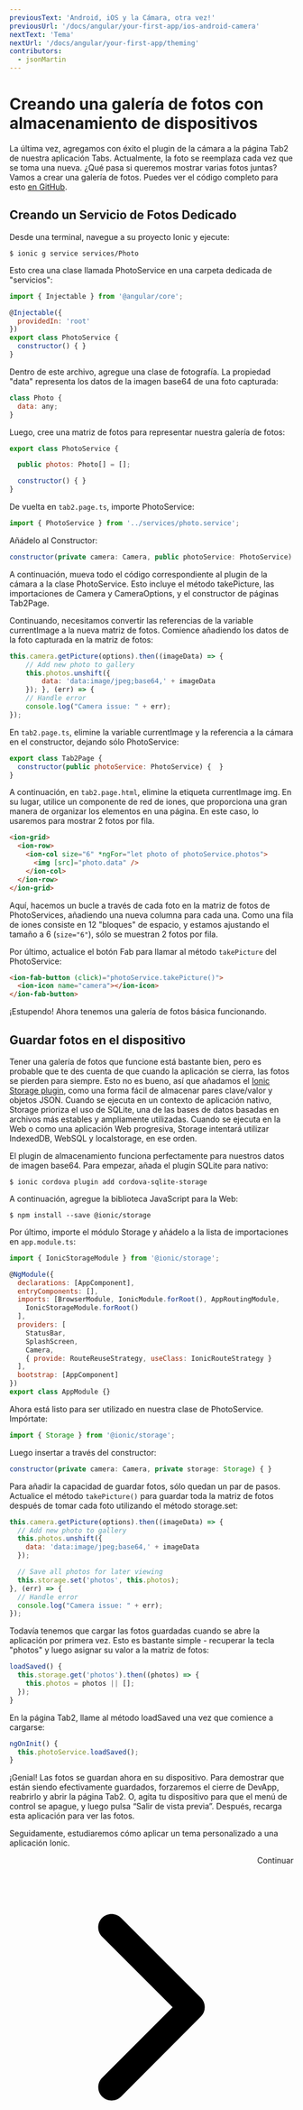 ```yaml
---
previousText: 'Android, iOS y la Cámara, otra vez!'
previousUrl: '/docs/angular/your-first-app/ios-android-camera'
nextText: 'Tema'
nextUrl: '/docs/angular/your-first-app/theming'
contributors:
  - jsonMartin
---
```


# Creando una galería de fotos con almacenamiento de dispositivos

La última vez, agregamos con éxito el plugin de la cámara a la página Tab2 de nuestra aplicación Tabs. Actualmente, la foto se reemplaza cada vez que se toma una nueva. ¿Qué pasa si queremos mostrar varias fotos juntas? Vamos a crear una galería de fotos. Puedes ver el código completo para esto [en GitHub](https://github.com/ionic-team/photo-gallery-tutorial-ionic4).

## Creando un Servicio de Fotos Dedicado

Desde una terminal, navegue a su proyecto Ionic y ejecute:

```shell
$ ionic g service services/Photo
```

Esto crea una clase llamada PhotoService en una carpeta dedicada de "servicios":

```Javascript
import { Injectable } from '@angular/core';

@Injectable({
  providedIn: 'root'
})
export class PhotoService {
  constructor() { }
}
```

Dentro de este archivo, agregue una clase de fotografía. La propiedad "data" representa los datos de la imagen base64 de una foto capturada:

```Javascript
class Photo {
  data: any;
}
```

Luego, cree una matriz de fotos para representar nuestra galería de fotos:

```Javascript
export class PhotoService {

  public photos: Photo[] = [];

  constructor() { }
}
```

De vuelta en `tab2.page.ts`, importe PhotoService:

```Javascript
import { PhotoService } from '../services/photo.service';
```

Añádelo al Constructor:

```Javascript
constructor(private camera: Camera, public photoService: PhotoService) {  }
```

A continuación, mueva todo el código correspondiente al plugin de la cámara a la clase PhotoService. Esto incluye el método takePicture, las importaciones de Camera y CameraOptions, y el constructor de páginas Tab2Page.

Continuando, necesitamos convertir las referencias de la variable currentImage a la nueva matriz de fotos. Comience añadiendo los datos de la foto capturada en la matriz de fotos:

```Javascript
this.camera.getPicture(options).then((imageData) => {
    // Add new photo to gallery
    this.photos.unshift({
        data: 'data:image/jpeg;base64,' + imageData
    }); }, (err) => {
    // Handle error
    console.log("Camera issue: " + err);
});
```

En `tab2.page.ts`, elimine la variable currentImage y la referencia a la cámara en el constructor, dejando sólo PhotoService:

```Javascript
export class Tab2Page {
  constructor(public photoService: PhotoService) {  }
}
```

A continuación, en `tab2.page.html`, elimine la etiqueta currentImage img. En su lugar, utilice un componente de red de iones, que proporciona una gran manera de organizar los elementos en una página. En este caso, lo usaremos para mostrar 2 fotos por fila.

```html
<ion-grid>
  <ion-row>
    <ion-col size="6" *ngFor="let photo of photoService.photos">
      <img [src]="photo.data" />
    </ion-col>
  </ion-row>
</ion-grid>
```

Aquí, hacemos un bucle a través de cada foto en la matriz de fotos de PhotoServices, añadiendo una nueva columna para cada una. Como una fila de iones consiste en 12 "bloques" de espacio, y estamos ajustando el tamaño a 6 (`size="6"`), sólo se muestran 2 fotos por fila.

Por último, actualice el botón Fab para llamar al método `takePicture` del PhotoService:

```Html
<ion-fab-button (click)="photoService.takePicture()">
  <ion-icon name="camera"></ion-icon>
</ion-fab-button>
```

¡Estupendo! Ahora tenemos una galería de fotos básica funcionando.

## Guardar fotos en el dispositivo

Tener una galería de fotos que funcione está bastante bien, pero es probable que te des cuenta de que cuando la aplicación se cierra, las fotos se pierden para siempre. Esto no es bueno, así que añadamos el [Ionic Storage plugin](https://ionicframework.com/docs/storage/), como una forma fácil de almacenar pares clave/valor y objetos JSON. Cuando se ejecuta en un contexto de aplicación nativo, Storage prioriza el uso de SQLite, una de las bases de datos basadas en archivos más estables y ampliamente utilizadas. Cuando se ejecuta en la Web o como una aplicación Web progresiva, Storage intentará utilizar IndexedDB, WebSQL y localstorage, en ese orden.

El plugin de almacenamiento funciona perfectamente para nuestros datos de imagen base64. Para empezar, añada el plugin SQLite para nativo:

```shell
$ ionic cordova plugin add cordova-sqlite-storage
```

A continuación, agregue la biblioteca JavaScript para la Web:

```shell
$ npm install --save @ionic/storage
```

Por último, importe el módulo Storage y añádelo a la lista de importaciones en `app.module.ts`:

```Javascript
import { IonicStorageModule } from '@ionic/storage';

@NgModule({
  declarations: [AppComponent],
  entryComponents: [],
  imports: [BrowserModule, IonicModule.forRoot(), AppRoutingModule,
    IonicStorageModule.forRoot()
  ],
  providers: [
    StatusBar,
    SplashScreen,
    Camera,
    { provide: RouteReuseStrategy, useClass: IonicRouteStrategy }
  ],
  bootstrap: [AppComponent]
})
export class AppModule {}
```

Ahora está listo para ser utilizado en nuestra clase de PhotoService. Impórtate:

```Javascript
import { Storage } from '@ionic/storage';
```

Luego insertar a través del constructor:

```Javascript
constructor(private camera: Camera, private storage: Storage) { }
```

Para añadir la capacidad de guardar fotos, sólo quedan un par de pasos. Actualice el método `takePicture()` para guardar toda la matriz de fotos después de tomar cada foto utilizando el método storage.set:

```Javascript
this.camera.getPicture(options).then((imageData) => {
  // Add new photo to gallery
  this.photos.unshift({
    data: 'data:image/jpeg;base64,' + imageData
  });

  // Save all photos for later viewing
  this.storage.set('photos', this.photos);
}, (err) => {
  // Handle error
  console.log("Camera issue: " + err);
});
```

Todavía tenemos que cargar las fotos guardadas cuando se abre la aplicación por primera vez. Esto es bastante simple - recuperar la tecla "photos" y luego asignar su valor a la matriz de fotos:

```Javascript
loadSaved() {
  this.storage.get('photos').then((photos) => {
    this.photos = photos || [];
  });
}
```

En la página Tab2, llame al método loadSaved una vez que comience a cargarse:

```Javascript
ngOnInit() {
  this.photoService.loadSaved();
}
```

¡Genial! Las fotos se guardan ahora en su dispositivo. Para demostrar que están siendo efectivamente guardados, forzaremos el cierre de DevApp, reabrirlo y abrir la página Tab2. O, agita tu dispositivo para que el menú de control se apague, y luego pulsa “Salir de vista previa”. Después, recarga esta aplicación para ver las fotos.

Seguidamente, estudiaremos cómo aplicar un tema personalizado a una aplicación Ionic.

<div style="text-align:right;">
  <docs-button href="/docs/angular/your-first-app/theming">Continuar <svg viewBox="0 0 512 512"><path d="M294.1 256L167 129c-9.4-9.4-9.4-24.6 0-33.9s24.6-9.3 34 0L345 239c9.1 9.1 9.3 23.7.7 33.1L201.1 417c-4.7 4.7-10.9 7-17 7s-12.3-2.3-17-7c-9.4-9.4-9.4-24.6 0-33.9l127-127.1z"></path></svg></docs-button>
</div>

